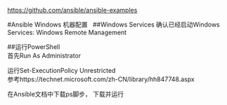 https://github.com/ansible/ansible-examples

#Ansible Windows 机器配置  
##Windows Services
确认已经启动Windows Services: Windows Remote Management

##运行PowerShell  
首先Run As Administrator  

运行Set-ExecutionPolicy Unrestricted  
参考https://technet.microsoft.com/zh-CN/library/hh847748.aspx

在Ansible文档中下载ps脚步， 下载并运行
